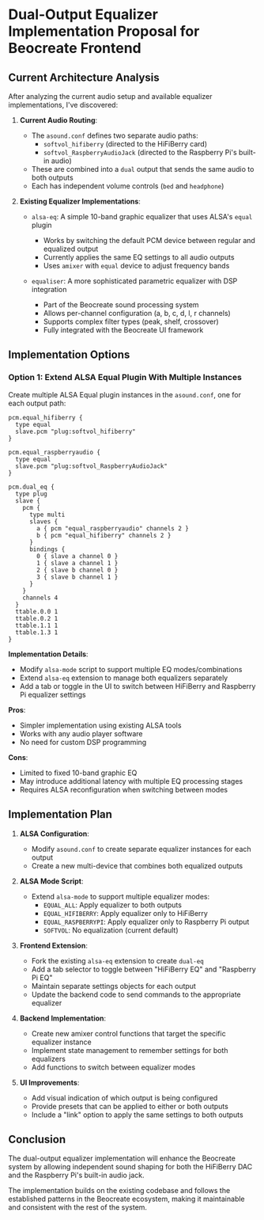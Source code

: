 # Dual-Output Equalizer Implementation Proposal for Beocreate Frontend

## Current Architecture Analysis

After analyzing the current audio setup and available equalizer implementations, I've discovered:

1. **Current Audio Routing**:
   - The `asound.conf` defines two separate audio paths:
     - `softvol_hifiberry` (directed to the HiFiBerry card)
     - `softvol_RaspberryAudioJack` (directed to the Raspberry Pi's built-in audio)
   - These are combined into a `dual` output that sends the same audio to both outputs
   - Each has independent volume controls (`bed` and `headphone`)

2. **Existing Equalizer Implementations**:
   - `alsa-eq`: A simple 10-band graphic equalizer that uses ALSA's `equal` plugin
     - Works by switching the default PCM device between regular and equalized output
     - Currently applies the same EQ settings to all audio outputs
     - Uses `amixer` with `equal` device to adjust frequency bands

   - `equaliser`: A more sophisticated parametric equalizer with DSP integration
     - Part of the Beocreate sound processing system
     - Allows per-channel configuration (a, b, c, d, l, r channels)
     - Supports complex filter types (peak, shelf, crossover)
     - Fully integrated with the Beocreate UI framework

## Implementation Options

### Option 1: Extend ALSA Equal Plugin With Multiple Instances

Create multiple ALSA Equal plugin instances in the `asound.conf`, one for each output path:

```
pcm.equal_hifiberry {
  type equal
  slave.pcm "plug:softvol_hifiberry"
}

pcm.equal_raspberryaudio {
  type equal
  slave.pcm "plug:softvol_RaspberryAudioJack"
}

pcm.dual_eq {
  type plug
  slave {
    pcm {
      type multi
      slaves {
        a { pcm "equal_raspberryaudio" channels 2 }
        b { pcm "equal_hifiberry" channels 2 }
      }
      bindings {
        0 { slave a channel 0 }
        1 { slave a channel 1 }
        2 { slave b channel 0 }
        3 { slave b channel 1 }
      }
    }
    channels 4
  }
  ttable.0.0 1
  ttable.0.2 1
  ttable.1.1 1
  ttable.1.3 1
}
```

**Implementation Details**:
- Modify `alsa-mode` script to support multiple EQ modes/combinations
- Extend `alsa-eq` extension to manage both equalizers separately
- Add a tab or toggle in the UI to switch between HiFiBerry and Raspberry Pi equalizer settings

**Pros**:
- Simpler implementation using existing ALSA tools
- Works with any audio player software
- No need for custom DSP programming

**Cons**:
- Limited to fixed 10-band graphic EQ
- May introduce additional latency with multiple EQ processing stages
- Requires ALSA reconfiguration when switching between modes

## Implementation Plan

1. **ALSA Configuration**:
   - Modify `asound.conf` to create separate equalizer instances for each output
   - Create a new multi-device that combines both equalized outputs

2. **ALSA Mode Script**:
   - Extend `alsa-mode` to support multiple equalizer modes:
     - `EQUAL_ALL`: Apply equalizer to both outputs
     - `EQUAL_HIFIBERRY`: Apply equalizer only to HiFiBerry
     - `EQUAL_RASPBERRYPI`: Apply equalizer only to Raspberry Pi output
     - `SOFTVOL`: No equalization (current default)

3. **Frontend Extension**:
   - Fork the existing `alsa-eq` extension to create `dual-eq`
   - Add a tab selector to toggle between "HiFiBerry EQ" and "Raspberry Pi EQ"
   - Maintain separate settings objects for each output
   - Update the backend code to send commands to the appropriate equalizer

4. **Backend Implementation**:
   - Create new amixer control functions that target the specific equalizer instance
   - Implement state management to remember settings for both equalizers
   - Add functions to switch between equalizer modes

5. **UI Improvements**:
   - Add visual indication of which output is being configured
   - Provide presets that can be applied to either or both outputs
   - Include a "link" option to apply the same settings to both outputs

## Conclusion

The dual-output equalizer implementation will enhance the Beocreate system by allowing independent sound shaping for both the HiFiBerry DAC and the Raspberry Pi's built-in audio jack.

The implementation builds on the existing codebase and follows the established patterns in the Beocreate ecosystem, making it maintainable and consistent with the rest of the system.